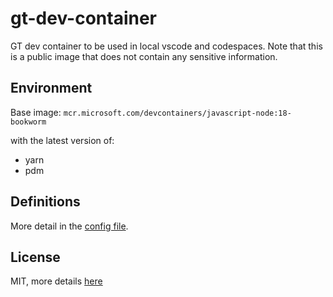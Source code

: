 # gt-dev-container

GT dev container to be used in local vscode and codespaces. Note that this is a public image that does not contain any sensitive information.

## Environment

Base image: `mcr.microsoft.com/devcontainers/javascript-node:18-bookworm`

with the latest version of:

- yarn
- pdm

## Definitions

More detail in the [config file](./.devcontainer.json).

## License

MIT, more details [here](./LICENSE)
